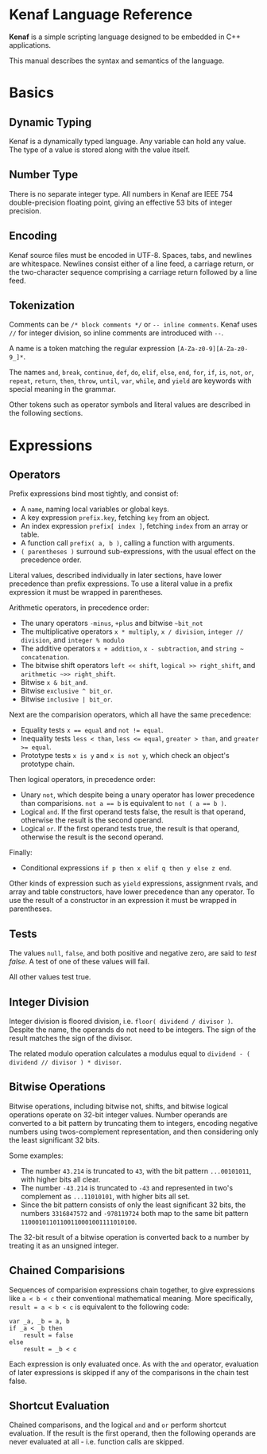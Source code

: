 # Kenaf Language Reference

**Kenaf** is a simple scripting language designed to be embedded in C++
applications.

This manual describes the syntax and semantics of the language.


# Basics

## Dynamic Typing

Kenaf is a dynamically typed language.  Any variable can hold any value.  The
type of a value is stored along with the value itself.


## Number Type

There is no separate integer type.  All numbers in Kenaf are IEEE 754
double-precision floating point, giving an effective 53 bits of integer
precision.


## Encoding

Kenaf source files must be encoded in UTF-8.  Spaces, tabs, and newlines are
whitespace.  Newlines consist either of a line feed, a carriage return, or the
two-character sequence comprising a carriage return followed by a line feed.


## Tokenization

Comments can be `/* block comments */` or `-- inline comments`.  Kenaf uses
`//` for integer division, so inline comments are introduced with `--`.

A name is a token matching the regular expression `[A-Za-z0-9][A-Za-z0-9_]*`.

The names `and`, `break`, `continue`, `def`, `do`, `elif`, `else`, `end`,
`for`, `if`, `is`, `not`, `or`, `repeat`, `return`, `then`, `throw`, `until`,
`var`, `while`, and `yield` are keywords with special meaning in the grammar.

Other tokens such as operator symbols and literal values are described in the
following sections.


# Expressions

## Operators

Prefix expressions bind most tightly, and consist of:

  * A `name`, naming local variables or global keys.
  * A key expression `prefix.key`, fetching `key` from an object.
  * An index expression `prefix[ index ]`, fetching `index` from an array or
    table.
  * A function call `prefix( a, b )`, calling a function with arguments.
  * `( parentheses )` surround sub-expressions, with the usual effect on the
    precedence order.

Literal values, described individually in later sections, have lower
precedence than prefix expressions.  To use a literal value in a prefix
expression it must be wrapped in parentheses.

Arithmetic operators, in precedence order:

  * The unary operators `-minus`, `+plus` and bitwise `~bit_not`
  * The multiplicative operators `x * multiply`, `x / division`,
    `integer // division`, and `integer % modulo`
  * The additive operators `x + addition`, `x - subtraction`, and
    `string ~ concatenation`.
  * The bitwise shift operators `left << shift`, `logical >> right_shift`, and
    `arithmetic ~>> right_shift`.
  * Bitwise `x & bit_and`.
  * Bitwise `exclusive ^ bit_or`.
  * Bitwise `inclusive | bit_or`.

Next are the comparision operators, which all have the same precedence:

  * Equality tests `x == equal` and `not != equal`.
  * Inequality tests `less < than`, `less <= equal`, `greater > than`, and
   `greater >= equal`.
  * Prototype tests `x is y` and `x is not y`, which check an object's
    prototype chain.

Then logical operators, in precedence order:

  * Unary `not`, which despite being a unary operator has lower precedence
    than comparisions.  `not a == b` is equivalent to `not ( a == b )`.
  * Logical `and`.  If the first operand tests false, the result is that
    operand, otherwise the result is the second operand.
  * Logical `or`.  If the first operand tests true, the result is that operand,
    otherwise the result is the second operand.

Finally:

  * Conditional expressions `if p then x elif q then y else z end`.

Other kinds of expression such as `yield` expressions, assignment rvals, and
array and table constructors, have lower precedence than any operator.  To
use the result of a constructor in an expression it must be wrapped in
parentheses.


## Tests

The values `null`, `false`, and both positive and negative zero, are said to
*test false*.  A test of one of these values will fail.

All other values test true.


## Integer Division

Integer division is floored division, i.e. `floor( dividend / divisor )`.
Despite the name, the operands do not need to be integers.  The sign of the
result matches the sign of the divisor.

The related modulo operation calculates a modulus equal to
`dividend - ( dividend // divisor ) * divisor`.


## Bitwise Operations

Bitwise operations, including bitwise not, shifts, and bitwise logical
operations operate on 32-bit integer values.  Number operands are converted to
a bit pattern by truncating them to integers, encoding negative numbers using
twos-complement representation, and then considering only the least significant
32 bits.

Some examples:

  * The number `43.214` is truncated to `43`, with the bit pattern
    `...00101011`, with higher bits all clear.
  * The number `-43.214` is truncated to `-43` and represented in two's
    complement as `...11010101`, with higher bits all set.
  * Since the bit pattern consists of only the least significant 32 bits,
    the numbers `3316847572` and `-978119724` both map to the same bit pattern
    `11000101101100110001001111010100`.

The 32-bit result of a bitwise operation is converted back to a number by
treating it as an unsigned integer.


## Chained Comparisions

Sequences of comparision expressions chain together, to give expressions like
`a < b < c` their conventional mathematical meaning.  More specifically,
`result = a < b < c` is equivalent to the following code:

```
var _a, _b = a, b
if _a < _b then
    result = false
else
    result = _b < c
```

Each expression is only evaluated once.  As with the `and` operator, evaluation
of later expressions is skipped if any of the comparisons in the chain test
false.


## Shortcut Evaluation

Chained comparisons, and the logical `and` and `or` perform shortcut
evaluation.  If the result is the first operand, then the following operands
are never evaluated at all - i.e. function calls are skipped.

